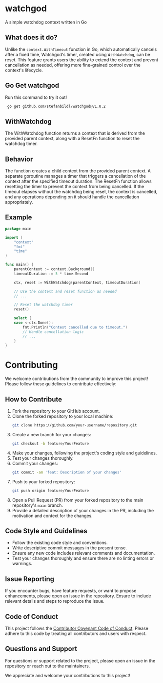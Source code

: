 # watchgod
A simple watchdog context written in Go

## What does it do?
Unlike the `context.WithTimeout` function in Go, which automatically cancels after a fixed time, Watchgod's timer, created using `WithWatchdog`, can be reset. This feature grants users the ability to extend the context and prevent cancellation as needed, offering more fine-grained control over the context's lifecycle.

## Go Get watchgod
Run this command to try it out!
```bash
 go get github.com/stefanbildl/watchgod@v1.0.2
```

## WithWatchdog
The WithWatchdog function returns a context that is derived from the provided parent context, along with a ResetFn function to reset the watchdog timer.

## Behavior
The function creates a child context from the provided parent context.
A separate goroutine manages a timer that triggers a cancellation of the context after the specified timeout duration.
The ResetFn function allows resetting the timer to prevent the context from being cancelled.
If the timeout elapses without the watchdog being reset, the context is cancelled, and any operations depending on it should handle the cancellation appropriately.


## Example

```go
package main

import (
	"context"
	"fmt"
	"time"
)

func main() {
	parentContext := context.Background()
	timeoutDuration := 5 * time.Second

	ctx, reset := WithWatchdog(parentContext, timeoutDuration)

	// Use the context and reset function as needed
	// ...

	// Reset the watchdog timer
	reset()

	select {
	case <-ctx.Done():
		fmt.Println("Context cancelled due to timeout.")
		// Handle cancellation logic
		// ...
	}
}
```


# Contributing

We welcome contributions from the community to improve this project! Please follow these guidelines to contribute effectively:

## How to Contribute

1. Fork the repository to your GitHub account.
2. Clone the forked repository to your local machine:
    ```bash
    git clone https://github.com/your-username/repository.git
    ```
3. Create a new branch for your changes:
    ```bash
    git checkout -b feature/YourFeature
    ```
4. Make your changes, following the project's coding style and guidelines.
5. Test your changes thoroughly.
6. Commit your changes:
    ```bash
    git commit -am 'feat: Description of your changes'
    ```
7. Push to your forked repository:
    ```bash
    git push origin feature/YourFeature
    ```
8. Open a Pull Request (PR) from your forked repository to the main repository's `main` branch.
9. Provide a detailed description of your changes in the PR, including the motivation and context for the changes.

## Code Style and Guidelines

- Follow the existing code style and conventions.
- Write descriptive commit messages in the present tense.
- Ensure any new code includes relevant comments and documentation.
- Test your changes thoroughly and ensure there are no linting errors or warnings.

## Issue Reporting

If you encounter bugs, have feature requests, or want to propose enhancements, please open an issue in the repository. Ensure to include relevant details and steps to reproduce the issue.

## Code of Conduct

This project follows the [Contributor Covenant Code of Conduct](CODE_OF_CONDUCT.md). Please adhere to this code by treating all contributors and users with respect.

## Questions and Support

For questions or support related to the project, please open an issue in the repository or reach out to the maintainers.

We appreciate and welcome your contributions to this project!
